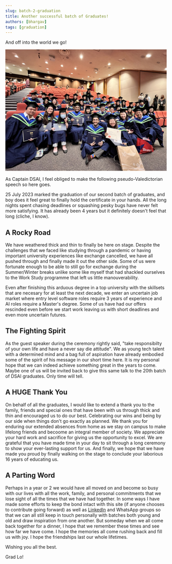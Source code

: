 ```yaml
---
slug: batch-2-graduation
title: Another successful batch of Graduates!
authors: [bhargav]
tags: [graduation]
---
```


And off into the world we go!

<!-- truncate -->

![Most of the graduating batch of 2023](batch-2-graduation.jpg)

As Captain DSAI, I feel obliged to make the following pseudo-Valedictorian speech so here goes.

25 July 2023 marked the graduation of our second batch of graduates, and boy does it feel great to finally hold the certificate in your hands.
All the long nights spent chasing deadlines or squashing pesky bugs have never felt more satisfying.
It has already been 4 years but it definitely doesn't feel that long (cliche, I know).

## A Rocky Road

We have weathered thick and thin to finally be here on stage.
Despite the challenges that we faced like studying through a pandemic or having important university experiences like exchange cancelled, we have all pushed through and finally made it out the other side.
Some of us were fortunate enough to be able to still go for exchange during the Summer/Winter breaks unlike some like myself that had shackled ourselves to the Work Study programme that left us little manouverability.

Even after finishing this arduous degree in a top university with the skillsets that are necesary for at least the next decade, we enter an uncertain job market where entry level software roles require 3 years of experience and AI roles require a Master's degree.
Some of us have had our offers rescinded even before we start work leaving us with short deadlines and even more uncertain futures.

## The Fighting Spirit

As the guest speaker during the ceremony rightly said, "take responsibilty of your own life and have a never say die attitude".
We as young tech talent with a determined mind and a bag full of aspiration have already embodied some of the spirit of his message in our short time here.
It is my personal hope that we can indeed achieve something great in the years to come.
Maybe one of us will be invited back to give this same talk to the 20th batch of DSAI graduates.
Only time will tell.

## A HUGE Thank You

On behalf of all the graduates, I would like to extend a thank you to the family, friends and special ones that have been with us through thick and thin and encouraged us to do our best.
Celebrating our wins and being by our side when things don't go exactly as planned.
We thank you for enduring our extended absences from home as we stay on campus to make lifelong friends and becoome an integral member of society.
We appreciate your hard work and sacrifice for giving us the opportunity to excel.
We are grateful that you have made time in your day to sit through a long ceremony to show your ever-lasting support for us.
And finally, we hope that we have made you proud by finally walking on the stage to conclude your laborious 16 years of educating us.

## A Parting Word

Perhaps in a year or 2 we would have all moved on and become so busy with our lives with all the work, family, and personal commitments that we lose sight of all the times that we have had together.
In some ways I have made some efforts to keep the bond intact with this site (if anyone chooses to contribute going forward) as well as [LinkedIn](https://www.linkedin.com/groups/14179006/) and WhatsApp groups so that we can all still keep in touch personally with batches both young and old and draw inspiration from one another.
But someday when we all come back together for a dinner, I hope that we remember these times and see how far we have come.
I hope the memories all come rushing back and fill us with joy.
I hope the friendships last our whole lifetimes.

Wishing you all the best.

Grad Lo!
